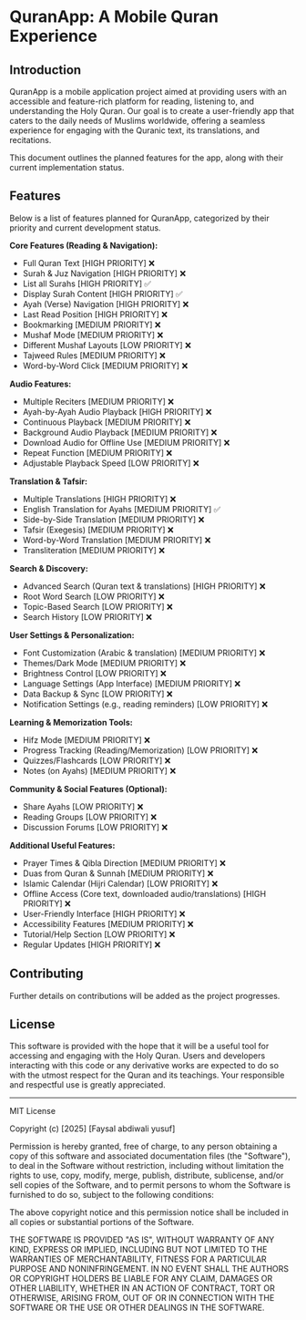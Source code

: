# QuranApp: A Mobile Quran Experience

## Introduction

QuranApp is a mobile application project aimed at providing users with an accessible and feature-rich platform for reading, listening to, and understanding the Holy Quran. Our goal is to create a user-friendly app that caters to the daily needs of Muslims worldwide, offering a seamless experience for engaging with the Quranic text, its translations, and recitations.

This document outlines the planned features for the app, along with their current implementation status.

## Features

Below is a list of features planned for QuranApp, categorized by their priority and current development status.

**Core Features (Reading & Navigation):**

- Full Quran Text [HIGH PRIORITY] ❌
- Surah & Juz Navigation [HIGH PRIORITY] ❌
- List all Surahs [HIGH PRIORITY] ✅
- Display Surah Content [HIGH PRIORITY] ✅
- Ayah (Verse) Navigation [HIGH PRIORITY] ❌
- Last Read Position [HIGH PRIORITY] ❌
- Bookmarking [MEDIUM PRIORITY] ❌
- Mushaf Mode [MEDIUM PRIORITY] ❌
- Different Mushaf Layouts [LOW PRIORITY] ❌
- Tajweed Rules [MEDIUM PRIORITY] ❌
- Word-by-Word Click [MEDIUM PRIORITY] ❌

**Audio Features:**

- Multiple Reciters [MEDIUM PRIORITY] ❌
- Ayah-by-Ayah Audio Playback [HIGH PRIORITY] ❌
- Continuous Playback [MEDIUM PRIORITY] ❌
- Background Audio Playback [MEDIUM PRIORITY] ❌
- Download Audio for Offline Use [MEDIUM PRIORITY] ❌
- Repeat Function [MEDIUM PRIORITY] ❌
- Adjustable Playback Speed [LOW PRIORITY] ❌

**Translation & Tafsir:**

- Multiple Translations [HIGH PRIORITY] ❌
- English Translation for Ayahs [MEDIUM PRIORITY] ✅
- Side-by-Side Translation [MEDIUM PRIORITY] ❌
- Tafsir (Exegesis) [MEDIUM PRIORITY] ❌
- Word-by-Word Translation [MEDIUM PRIORITY] ❌
- Transliteration [MEDIUM PRIORITY] ❌

**Search & Discovery:**

- Advanced Search (Quran text & translations) [HIGH PRIORITY] ❌
- Root Word Search [LOW PRIORITY] ❌
- Topic-Based Search [LOW PRIORITY] ❌
- Search History [LOW PRIORITY] ❌

**User Settings & Personalization:**

- Font Customization (Arabic & translation) [MEDIUM PRIORITY] ❌
- Themes/Dark Mode [MEDIUM PRIORITY] ❌
- Brightness Control [LOW PRIORITY] ❌
- Language Settings (App Interface) [MEDIUM PRIORITY] ❌
- Data Backup & Sync [LOW PRIORITY] ❌
- Notification Settings (e.g., reading reminders) [LOW PRIORITY] ❌

**Learning & Memorization Tools:**

- Hifz Mode [MEDIUM PRIORITY] ❌
- Progress Tracking (Reading/Memorization) [LOW PRIORITY] ❌
- Quizzes/Flashcards [LOW PRIORITY] ❌
- Notes (on Ayahs) [MEDIUM PRIORITY] ❌

**Community & Social Features (Optional):**

- Share Ayahs [LOW PRIORITY] ❌
- Reading Groups [LOW PRIORITY] ❌
- Discussion Forums [LOW PRIORITY] ❌

**Additional Useful Features:**

- Prayer Times & Qibla Direction [MEDIUM PRIORITY] ❌
- Duas from Quran & Sunnah [MEDIUM PRIORITY] ❌
- Islamic Calendar (Hijri Calendar) [LOW PRIORITY] ❌
- Offline Access (Core text, downloaded audio/translations) [HIGH PRIORITY] ❌
- User-Friendly Interface [HIGH PRIORITY] ❌
- Accessibility Features [MEDIUM PRIORITY] ❌
- Tutorial/Help Section [LOW PRIORITY] ❌
- Regular Updates [HIGH PRIORITY] ❌

## Contributing

Further details on contributions will be added as the project progresses.

## License

This software is provided with the hope that it will be a useful tool for accessing and engaging with the Holy Quran. Users and developers interacting with this code or any derivative works are expected to do so with the utmost respect for the Quran and its teachings. Your responsible and respectful use is greatly appreciated.

---

MIT License

Copyright (c) [2025] [Faysal abdiwali yusuf]

Permission is hereby granted, free of charge, to any person obtaining a copy
of this software and associated documentation files (the "Software"), to deal
in the Software without restriction, including without limitation the rights
to use, copy, modify, merge, publish, distribute, sublicense, and/or sell
copies of the Software, and to permit persons to whom the Software is
furnished to do so, subject to the following conditions:

The above copyright notice and this permission notice shall be included in all
copies or substantial portions of the Software.

THE SOFTWARE IS PROVIDED "AS IS", WITHOUT WARRANTY OF ANY KIND, EXPRESS OR
IMPLIED, INCLUDING BUT NOT LIMITED TO THE WARRANTIES OF MERCHANTABILITY,
FITNESS FOR A PARTICULAR PURPOSE AND NONINFRINGEMENT. IN NO EVENT SHALL THE
AUTHORS OR COPYRIGHT HOLDERS BE LIABLE FOR ANY CLAIM, DAMAGES OR OTHER
LIABILITY, WHETHER IN AN ACTION OF CONTRACT, TORT OR OTHERWISE, ARISING FROM,
OUT OF OR IN CONNECTION WITH THE SOFTWARE OR THE USE OR OTHER DEALINGS IN THE
SOFTWARE.
